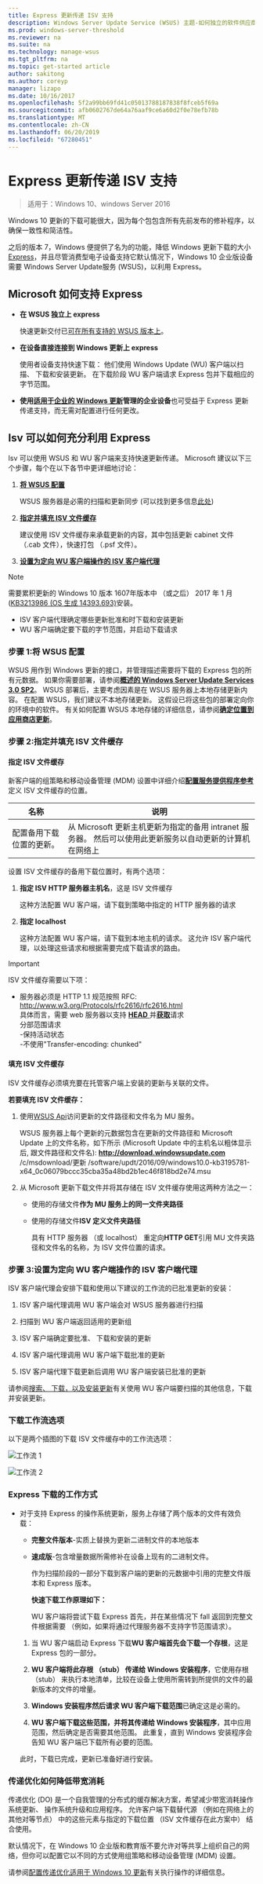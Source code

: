 ```yaml
---
title: Express 更新传递 ISV 支持
description: Windows Server Update Service (WSUS) 主题-如何独立的软件供应商 (ISV) 可以配置使用 WSUS Express 更新交付
ms.prod: windows-server-threshold
ms.reviewer: na
ms.suite: na
ms.technology: manage-wsus
ms.tgt_pltfrm: na
ms.topic: get-started article
author: sakitong
ms.author: coreyp
manager: lizapo
ms.date: 10/16/2017
ms.openlocfilehash: 5f2a99bb69fd41c05013788187838f8fceb5f69a
ms.sourcegitcommit: afb0602767de64a76aaf9ce6a60d2f0e78efb78b
ms.translationtype: MT
ms.contentlocale: zh-CN
ms.lasthandoff: 06/20/2019
ms.locfileid: "67280451"
---
```

# <a name="express-update-delivery-isv-support"></a>Express 更新传递 ISV 支持

>适用于：Windows 10、windows Server 2016

Windows 10 更新的下载可能很大，因为每个包包含所有先前发布的修补程序，以确保一致性和简洁性。  

之后的版本 7，Windows 便提供了名为的功能，降低 Windows 更新下载的大小[Express](https://technet.microsoft.com/library/cc708456(v=ws.10).aspx#Anchor_2)，并且尽管消费型电子设备支持它默认情况下，Windows 10 企业版设备需要 Windows Server Update服务 (WSUS)，以利用 Express。

## <a name="how-microsoft-supports-express"></a>Microsoft 如何支持 Express

- **在 WSUS 独立上 express**

    快速更新交付已[可在所有支持的 WSUS 版本上](https://technet.microsoft.com/library/cc708456(v=ws.10).aspx)。

- **在设备直接连接到 Windows 更新上 express** 

    使用者设备支持快速下载： 他们使用 Windows Update (WU) 客户端以扫描、 下载和安装更新。 在下载阶段 WU 客户端请求 Express 包并下载相应的字节范围。

-  **使用[适用于企业的 Windows 更新](https://technet.microsoft.com/itpro/windows/manage/waas-manage-updates-wufb)管理的企业设备**也可受益于 Express 更新传递支持，而无需对配置进行任何更改。

## <a name="how-isvs-can-take-advantage-of-express"></a>Isv 可以如何充分利用 Express

Isv 可以使用 WSUS 和 WU 客户端来支持快速更新传递。 Microsoft 建议以下三个步骤，每个在以下各节中更详细地讨论：

1.  [**将 WSUS 配置**](#BKMK_1)

    WSUS 服务器是必需的扫描和更新同步 (可以找到更多信息[此处](https://technet.microsoft.com/library/dn800972(v=ws.11).aspx))

2.  [**指定并填充 ISV 文件缓存**](#BKMK_2)

    建议使用 ISV 文件缓存来承载更新的内容，其中包括更新 cabinet 文件 （.cab 文件），快速打包 （.psf 文件）。

3.  [**设置为定向 WU 客户端操作的 ISV 客户端代理**](#BKMK_3)

>[!NOTE]
>需要累积更新的 Windows 10 版本 1607年版本中 （或之后） 2017 年 1 月 ([KB3213986 (OS 生成 14393.693)](https://support.microsoft.com/en-us/help/4009938/january-10-2017-kb3213986-os-build-14393-693)安装。
    
   - ISV 客户端代理确定哪些更新批准和时下载和安装更新
   - WU 客户端确定要下载的字节范围，并启动下载请求

### <a name="BKMK_1"></a>步骤 1:将 WSUS 配置

WSUS 用作到 Windows 更新的接口，并管理描述需要将下载的 Express 包的所有元数据。 如果你需要部署，请参阅[**概述的 Windows Server Update Services 3.0 SP2**](https://technet.microsoft.com/library/dd939931(v=ws.10).aspx)。 WSUS 部署后，主要考虑因素是在 WSUS 服务器上本地存储更新内容。 在配置 WSUS，我们建议不本地存储更新。 这假设已将这些包的部署定向你的环境中的软件。 有关如何配置 WSUS 本地存储的详细信息，请参阅[**确定位置到应用商店更新**](https://technet.microsoft.com/library/cc720494(v=ws.10).aspx)。

### <a name="BKMK_2"></a>步骤 2:指定并填充 ISV 文件缓存 

#### <a name="specify-the-isv-file-cache"></a>指定 ISV 文件缓存

新客户端的组策略和移动设备管理 (MDM) 设置中详细介绍[**配置服务提供程序参考**](https://msdn.microsoft.com/windows/hardware/commercialize/customize/mdm/configuration-service-provider-reference)定义 ISV 文件缓存的位置。

| **名称**                                              | **说明**                                                                                                                                                      |
|-------------------------------------------------------|----------------------------------------------------------------------------------------------------------------------------------------------------------------------|
| 配置备用下载位置的更新。 | 从 Microsoft 更新主机更新为指定的备用 intranet 服务器。 然后可以使用此更新服务以自动更新的计算机在网络上 |

设置 ISV 文件缓存的备用下载位置时，有两个选项：

1. **指定 ISV HTTP 服务器主机名**，这是 ISV 文件缓存
    
    这种方法配置 WU 客户端，请下载到策略中指定的 HTTP 服务器的请求

2. **指定 localhost**
 
    这种方法配置 WU 客户端，请下载到本地主机的请求。 这允许 ISV 客户端代理，以处理这些请求和根据需要完成下载请求的路由。

> [!IMPORTANT]
> ISV 文件缓存需要以下项：                                                          
> - 服务器必须是 HTTP 1.1 规范按照 RFC: <http://www.w3.org/Protocols/rfc2616/rfc2616.html>                                                                                                                                                                
> 具体而言，需要 web 服务器以支持                                                                                                                                                                                                                                      [ **HEAD** ](http://www.w3.org/Protocols/rfc2616/rfc2616-sec9.html)并[**获取**](http://www.w3.org/Protocols/rfc2616/rfc2616-sec9.htm)请求<br>                                                                                                                                                                                                                                                                                                  分部范围请求<br>                                                                                                                                                                                                                                                                                                                                                                                                                                                                                                                                                   -保持活动状态<br>                                                                                                                                                                                                                                                                                                                                                                                                                            -不使用"Transfer-encoding: chunked"                                                                                                 

#### <a name="populate-the-isv-file-cache"></a>填充 ISV 文件缓存

ISV 文件缓存必须填充要在托管客户端上安装的更新与关联的文件。 

**若要填充 ISV 文件缓存：**

1. 使用[WSUS Api](https://msdn.microsoft.com/library/windows/desktop/microsoft.updateservices.administration.updatefile(v=vs.85).aspx)访问更新的文件路径和文件名为 MU 服务。

    WSUS 服务器上每个更新的元数据包含在更新的文件路径和 Microsoft Update 上的文件名称，如下所示 (Microsoft Update 中的主机名以粗体显示后, 跟文件路径和文件名): **<http://download.windowsupdate.com>** /c/msdownload/更新 /software/updt/2016/09/windows10.0-kb3195781-x64_0c06079bccc35cba35a48bd2b1ec46f818bd2e74.msu

2. 从 Microsoft 更新下载文件并将其存储在 ISV 文件缓存使用这两种方法之一： 

   - 使用的存储文件**作为 MU 服务上的同一文件夹路径**

   - 使用的存储文件**ISV 定义文件夹路径**

     具有 HTTP 服务器 （或 localhost） 重定向**HTTP GET**引用 MU 文件夹路径和文件名的名称，为 ISV 文件位置的请求。

### <a name="BKMK_3"></a>步骤 3:设置为定向 WU 客户端操作的 ISV 客户端代理

ISV 客户端代理会安排下载和使用以下建议的工作流的已批准更新的安装：

1.  ISV 客户端代理调用 WU 客户端会对 WSUS 服务器进行扫描

2.  扫描到 WU 客户端返回适用的更新组

3.  ISV 客户端确定要批准、 下载和安装的更新

4.  ISV 客户端代理调用 WU 客户端下载批准的更新

5.  ISV 客户端代理下载更新后调用 WU 客户端安装已批准的更新

请参阅[搜索、 下载，以及安装更新](https://msdn.microsoft.com/library/windows/desktop/aa387102(v=vs.85).aspx)有关使用 WU 客户端要扫描的其他信息，下载并安装更新。

### <a name="download-workflow-options"></a>下载工作流选项

以下是两个插图的下载 ISV 文件缓存中的工作流选项：

![工作流 1](../../media/express-update-delivery-isv-support/image1.png)

![工作流 2](../../media/express-update-delivery-isv-support/image2.png)
### <a name="how-express-download-works"></a>Express 下载的工作方式

- 对于支持 Express 的操作系统更新，服务上存储了两个版本的文件有效负载：

  - **完整文件版本**-实质上替换为更新二进制文件的本地版本

  - **速成版**-包含增量数据所需修补在设备上现有的二进制文件。 

    作为扫描阶段的一部分下载到客户端的更新的元数据中引用的完整文件版本和 Express 版本。 

    **快速下载工作原理如下：**

    WU 客户端将尝试下载 Express 首先，并在某些情况下 fall 返回到完整文件根据需要 （例如，如果将通过代理服务器不支持字节范围请求）。

  1. 当 WU 客户端启动 Express 下载**WU 客户端首先会下载一个存根**，这是 Express 包的一部分。

  2. **WU 客户端将此存根 （stub） 传递给 Windows 安装程序**，它使用存根 （stub） 来执行本地清单，比较在设备上使用所需转到所提供的文件的最新版本的文件的增量。

  3. **Windows 安装程序然后请求 WU 客户端下载范围**已确定这是必需的。

  4. **WU 客户端下载这些范围，并将其传递给 Windows 安装程序**，其中应用范围，然后确定是否需要其他范围。 此重复，直到 Windows 安装程序会告知 WU 客户端已下载所有必要的范围。

  此时，下载已完成，更新已准备好进行安装。

### <a name="how-delivery-optimization-reduces-bandwidth-consumption"></a>传递优化如何降低带宽消耗

传递优化 (DO) 是一个自我管理的分布式的缓存解决方案，希望减少带宽消耗操作系统更新、 操作系统升级和应用程序。 允许客户端下载替代源 （例如在网络上的其他对等节点） 中的这些元素与指定的下载位置 （ISV 文件缓存在此方案中） 结合使用。

默认情况下，在 Windows 10 企业版和教育版不要允许对等共享上组织自己的网络，但你可以配置它以不同的方式使用组策略和移动设备管理 (MDM) 设置。

请参阅[配置传递优化适用于 Windows 10 更新](https://technet.microsoft.com/itpro/windows/manage/waas-delivery-optimization)有关执行操作的详细信息。
